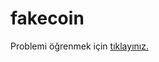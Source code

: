 # fakecoin
Problemi öğrenmek için [tıklayınız.](https://www.ted.com/talks/jennifer_lu_can_you_solve_the_counterfeit_coin_riddle/transcript?language=tr#t-6)
